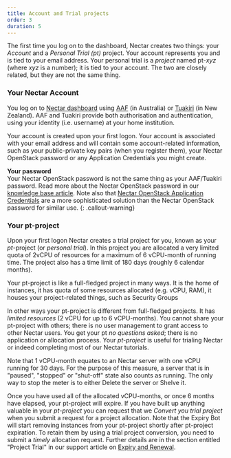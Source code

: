 ```yaml
---
title: Account and Trial projects
order: 3
duration: 5
---
```


The first time you log on to the dashboard, Nectar creates two things: your *Account* and a *Personal Trial (pt)* project. Your account represents you and is tied to your email address. Your personal trial is a *project* named pt-*xyz* (where *xyz* is a number); it is tied to your account. The two are closely related, but they are not the same thing.

### Your Nectar Account

You log on to [Nectar dashboard](https://dashboard.rc.nectar.org.au/) using [AAF](https://aaf.edu.au/) (in Australia) or [Tuakiri](https://www.reannz.co.nz/products-and-services/tuakiri/) (in New Zealand). AAF and Tuakiri provide both authorisation and authentication, using your identity (i.e. username) at your home institution.

Your account is created upon your first logon. Your account is associated with your email address and will contain some account-related information, such as your public-private key pairs (when you register them), your Nectar OpenStack password or any Application Credentials you might create.

**Your password**  
Your Nectar OpenStack password is not the same thing as your AAF/Tuakiri password. Read more about the Nectar OpenStack password in our [knowledge base article](https://support.ehelp.edu.au/support/solutions/articles/6000145832-the-nectar-openstack-password). Note also that [Nectar OpenStack Application Credentials](https://support.ehelp.edu.au/support/solutions/articles/6000212274-application-credentials) are a more sophisticated solution than the Nectar OpenStack password for similar use.
{: .callout-warning}

### Your pt-project

Upon your first logon Nectar creates a trial project for you, known as your *pt*-project (or *personal trial*). In this project you are allocated a very limited quota of 2vCPU of resources for a maximum of 6 vCPU-month of running time. The project also has a time limit of 180 days (roughly 6 calendar months).

Your pt-project is like a full-fledged project in many ways. It is the home of instances, it has quota of some resources allocated (e.g. vCPU, RAM), it houses your project-related things, such as Security Groups

In other ways your pt-project is different from full-fledged projects. It has *limited resources* (2 vCPU for up to 6 vCPU-months). You cannot share your pt-project with others; there is no user management to grant access to other Nectar users. You get your pt *no questions asked*; there is no application or allocation process. Your *pt-project* is useful for trialing Nectar or indeed completing most of our Nectar tutorials.

Note that 1 vCPU-month equates to an Nectar server with one vCPU running for 30 days. For the purpose of this measure, a server that is in "paused", "stopped" or "shut-off" state also counts as running.  The only way to stop the meter is to either Delete the server or Shelve it.

Once you have used all of the allocated vCPU-months, or once 6 months have elapsed, your pt-project will expire. If you have built up anything valuable in your *pt-project* you can request that we *Convert you trial project* when you submit a request for a project allocation. Note that the Expiry Bot will start removing instances from your pt-project shortly after pt-project expiration. To retain them by using a trial project conversion, you need to submit a *timely* allocation request. Further details are in the section entitled "Project Trial" in our support article on [Expiry and Renewal](https://support.ehelp.edu.au/support/solutions/articles/6000171494-project-allocation-expiry-and-renewal).
